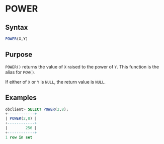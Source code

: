 # POWER

## Syntax

```sql
POWER(X,Y)
```

## Purpose

`POWER()` returns the value of `X` raised to the power of `Y`. This function is the alias for `POW()`.

If either of `X` or `Y` is `NULL`, the return value is `NULL`.

## Examples

```sql
obclient> SELECT POWER(2,8);
+------------+
| POWER(2,8) |
+------------+
|        256 |
+------------+
1 row in set
```
